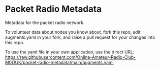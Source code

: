 # Packet Radio Metadata
Metadata for the packet radio network.

To volunteer data about nodes you know about, fork this repo, edit augments.yaml in your fork, and raise a pull request for your changes into this repo.

To use the yaml file in your own application, use the direct URL: https://raw.githubusercontent.com/Online-Amateur-Radio-Club-M0OUK/packet-radio-metadata/main/augments.yaml
